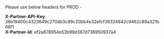 Please use below headers for PROD -

**X-Partner-API-Key**: 36b19400c4323649c270db3c99c20bb4e32efcf36324842c9462c89a321b66f1  
**X-Partner-Id**: ef2a878954a53b99d387d736950937a4